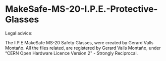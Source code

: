 # MakeSafe-MS-20-I.P.E.-Protective-Glasses

Legal advice:

The I.P.E MakeSafe MS-20 Safety Glasses, were created by Gerard Valls Montaño. All the files related, are registered by Gerard Valls Montaño, under “CERN Open Hardware Licence Version 2" - Strongly Reciprocal.
